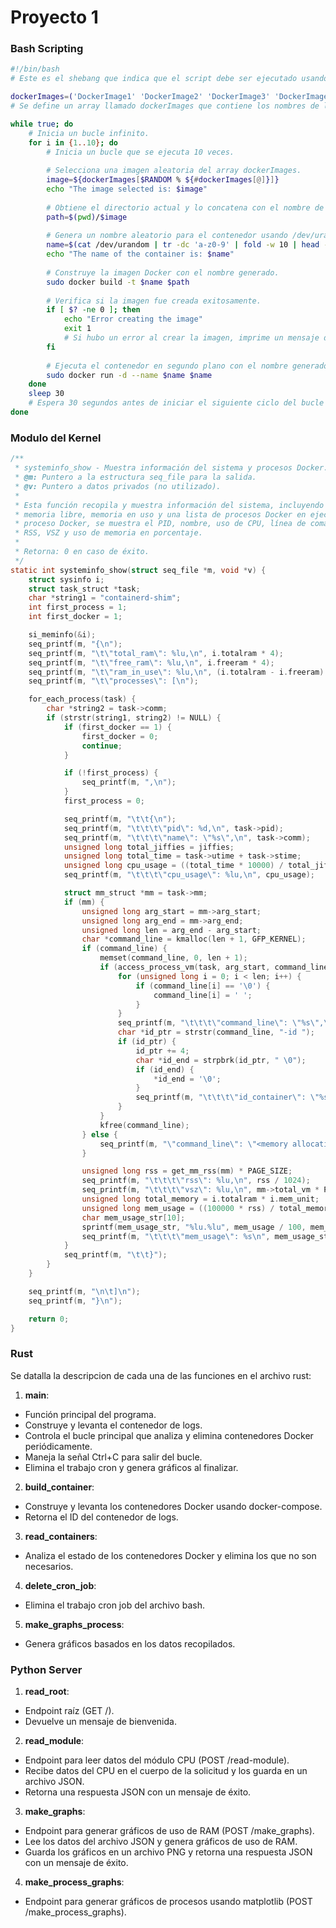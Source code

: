 # Proyecto 1


### Bash Scripting
```bash
#!/bin/bash
# Este es el shebang que indica que el script debe ser ejecutado usando el intérprete de Bash.

dockerImages=('DockerImage1' 'DockerImage2' 'DockerImage3' 'DockerImage4')
# Se define un array llamado dockerImages que contiene los nombres de las imágenes Docker disponibles.

while true; do
    # Inicia un bucle infinito.
    for i in {1..10}; do
        # Inicia un bucle que se ejecuta 10 veces.
        
        # Selecciona una imagen aleatoria del array dockerImages.
        image=${dockerImages[$RANDOM % ${#dockerImages[@]}]}
        echo "The image selected is: $image"
        
        # Obtiene el directorio actual y lo concatena con el nombre de la imagen seleccionada.
        path=$(pwd)/$image
        
        # Genera un nombre aleatorio para el contenedor usando /dev/urandom.
        name=$(cat /dev/urandom | tr -dc 'a-z0-9' | fold -w 10 | head -n 1)
        echo "The name of the container is: $name"
        
        # Construye la imagen Docker con el nombre generado.
        sudo docker build -t $name $path
        
        # Verifica si la imagen fue creada exitosamente.
        if [ $? -ne 0 ]; then
            echo "Error creating the image"
            exit 1
            # Si hubo un error al crear la imagen, imprime un mensaje de error y sale del script.
        fi
        
        # Ejecuta el contenedor en segundo plano con el nombre generado.
        sudo docker run -d --name $name $name
    done
    sleep 30
    # Espera 30 segundos antes de iniciar el siguiente ciclo del bucle infinito.
done
```


### Modulo del Kernel
```c
/**
 * systeminfo_show - Muestra información del sistema y procesos Docker.
 * @m: Puntero a la estructura seq_file para la salida.
 * @v: Puntero a datos privados (no utilizado).
 *
 * Esta función recopila y muestra información del sistema, incluyendo la memoria total,
 * memoria libre, memoria en uso y una lista de procesos Docker en ejecución. Para cada
 * proceso Docker, se muestra el PID, nombre, uso de CPU, línea de comandos, ID del contenedor,
 * RSS, VSZ y uso de memoria en porcentaje.
 *
 * Retorna: 0 en caso de éxito.
 */
static int systeminfo_show(struct seq_file *m, void *v) {
    struct sysinfo i;
    struct task_struct *task;
    char *string1 = "containerd-shim";
    int first_process = 1;
    int first_docker = 1;

    si_meminfo(&i);
    seq_printf(m, "{\n");
    seq_printf(m, "\t\"total_ram\": %lu,\n", i.totalram * 4);
    seq_printf(m, "\t\"free_ram\": %lu,\n", i.freeram * 4);
    seq_printf(m, "\t\"ram_in_use\": %lu,\n", (i.totalram - i.freeram) * 4);
    seq_printf(m, "\t\"processes\": [\n");

    for_each_process(task) {
        char *string2 = task->comm;
        if (strstr(string1, string2) != NULL) {
            if (first_docker == 1) {
                first_docker = 0;
                continue;
            }

            if (!first_process) {
                seq_printf(m, ",\n");
            }
            first_process = 0;

            seq_printf(m, "\t\t{\n");
            seq_printf(m, "\t\t\t\"pid\": %d,\n", task->pid);
            seq_printf(m, "\t\t\t\"name\": \"%s\",\n", task->comm);
            unsigned long total_jiffies = jiffies;
            unsigned long total_time = task->utime + task->stime;
            unsigned long cpu_usage = ((total_time * 10000) / total_jiffies);
            seq_printf(m, "\t\t\t\"cpu_usage\": %lu,\n", cpu_usage);

            struct mm_struct *mm = task->mm;
            if (mm) {
                unsigned long arg_start = mm->arg_start;
                unsigned long arg_end = mm->arg_end;
                unsigned long len = arg_end - arg_start;
                char *command_line = kmalloc(len + 1, GFP_KERNEL);
                if (command_line) {
                    memset(command_line, 0, len + 1);
                    if (access_process_vm(task, arg_start, command_line, len, 0) > 0) {
                        for (unsigned long i = 0; i < len; i++) {
                            if (command_line[i] == '\0') {
                                command_line[i] = ' ';
                            }
                        }
                        seq_printf(m, "\t\t\t\"command_line\": \"%s\",\n", command_line);
                        char *id_ptr = strstr(command_line, "-id ");
                        if (id_ptr) {
                            id_ptr += 4;
                            char *id_end = strpbrk(id_ptr, " \0");
                            if (id_end) {
                                *id_end = '\0';
                            }
                            seq_printf(m, "\t\t\t\"id_container\": \"%s\",\n", id_ptr);
                        }
                    }
                    kfree(command_line);
                } else {
                    seq_printf(m, "\"command_line\": \"<memory allocation failed>\",\n");
                }

                unsigned long rss = get_mm_rss(mm) * PAGE_SIZE;
                seq_printf(m, "\t\t\t\"rss\": %lu,\n", rss / 1024);
                seq_printf(m, "\t\t\t\"vsz\": %lu,\n", mm->total_vm * PAGE_SIZE / 1024);
                unsigned long total_memory = i.totalram * i.mem_unit;
                unsigned long mem_usage = ((100000 * rss) / total_memory) / 100;
                char mem_usage_str[10];
                sprintf(mem_usage_str, "%lu.%lu", mem_usage / 100, mem_usage % 100);
                seq_printf(m, "\t\t\t\"mem_usage\": %s\n", mem_usage_str);
            }
            seq_printf(m, "\t\t}");
        }
    }

    seq_printf(m, "\n\t]\n");
    seq_printf(m, "}\n");

    return 0;
}
```


### Rust 
Se datalla la descripcion de cada una de las funciones en el archivo rust:
1. **main**:
- Función principal del programa.
- Construye y levanta el contenedor de logs.
- Controla el bucle principal que analiza y elimina contenedores Docker periódicamente.
- Maneja la señal Ctrl+C para salir del bucle.
- Elimina el trabajo cron y genera gráficos al finalizar.

2. **build_container**:
- Construye y levanta los contenedores Docker usando docker-compose.
- Retorna el ID del contenedor de logs.

3. **read_containers**:
- Analiza el estado de los contenedores Docker y elimina los que no son necesarios.

4. **delete_cron_job**:
- Elimina el trabajo cron job del archivo bash.

5. **make_graphs_process**:
- Genera gráficos basados en los datos recopilados.


### Python Server
1. **read_root**:
- Endpoint raíz (GET /).
- Devuelve un mensaje de bienvenida.

2. **read_module**:
- Endpoint para leer datos del módulo CPU (POST /read-module).
- Recibe datos del CPU en el cuerpo de la solicitud y los guarda en un archivo JSON.
- Retorna una respuesta JSON con un mensaje de éxito.

3. **make_graphs**:
- Endpoint para generar gráficos de uso de RAM (POST /make_graphs).
- Lee los datos del archivo JSON y genera gráficos de uso de RAM.
- Guarda los gráficos en un archivo PNG y retorna una respuesta JSON con 
un mensaje de éxito.

4. **make_process_graphs**:
- Endpoint para generar gráficos de procesos usando matplotlib (POST /make_process_graphs).